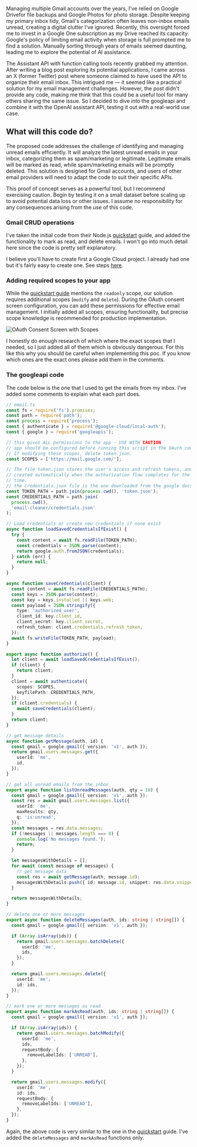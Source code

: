 
Managing multiple Gmail accounts over the years, I've relied on Google Drivefor file backups and Google Photos for photo storage. Despite keeping my primary inbox tidy, Gmail's categorization often leaves non-inbox emails unread, creating a digital clutter I've ignored. Recently, this oversight forced me to invest in a Google One subscription as my Drive reached its capacity. Google's policy of limiting email activity when storage is full prompted me to find a solution. Manually sorting through years of emails seemed daunting, leading me to explore the potential of AI assistance.

The Assistant API with function calling tools recently grabbed my attention. After writing a blog post exploring its potential applications, I came across an X (former Twitter) post where someone claimed to have used the API to organize their email inbox. This intrigued me — it seemed like a practical solution for my email management challenges. However, the post didn't provide any code, making me think that this could be a useful tool for many others sharing the same issue. So I decided to dive into the googleapi and combine it with the OpenAI assistant API, testing it out with a real-world use case.

## What will this code do?

The proposed code addresses the challenge of identifying and managing unread emails efficiently. It will analyze the latest unread emails in your inbox, categorizing them as spam/marketing or legitimate. Legitimate emails will be marked as read, while spam/marketing emails will be promptly deleted. This solution is designed for Gmail accounts, and users of other email providers will need to adapt the code to suit their specific APIs.

This proof of concept serves as a powerful tool, but I recommend exercising caution. Begin by testing it on a small dataset before scaling up to avoid potential data loss or other issues. I assume no responsibility for any consequences arising from the use of this code.


### Gmail CRUD operations

I've taken the initial code from their Node.js [quickstart](https://developers.google.com/gmail/api/quickstart/nodejs) guide, and added the functionality to mark as read, and delete emails. I won't go into much detail here since the code is pretty self explanatory.

I believe you'll have to create first a Google Cloud project. I already had one but it's fairly easy to create one. See steps [here](https://developers.google.com/workspace/guides/create-project).

### Adding required scopes to your app

While the [quickstart guide](https://developers.google.com/gmail/api/quickstart/nodejs) mentions the `readonly` scope, our solution requires additional scopes (`modify` and `delete`). During the OAuth consent screen configuration, you can add these permissions for effective email management. I initially added all scopes, ensuring functionality, but precise scope knowledge is recommended for production implementation. 

![OAuth Consent Screen with Scopes](link-to-screenshot)

I honestly do enough research of which where the exact scopes that I needed, so I just added all of them which is obviously dangerous. For this like this why you should be careful when implementing this poc. If you know which ones are the exact ones please add them in the comments.

### The googleapi code

The code below is the one that I used to get the emails from my inbox. I've added some comments to explain what each part does.

```ts
// email.ts
const fs = require('fs').promises;
const path = require('path');
const process = require('process');
const { authenticate } = require('@google-cloud/local-auth');
const { google } = require('googleapis');

// this gives ALL permissions to the app - USE WITH CAUTION
// app should be configured before running this script in the OAuth consent screen -> Scopes for Google APIs
// If modifying these scopes, delete token.json.
const SCOPES = ['https://mail.google.com/'];

// The file token.json stores the user's access and refresh tokens, and is
// created automatically when the authorization flow completes for the first
// time.
// the credentials.json file is the one downloaded from the google docs tutorial
const TOKEN_PATH = path.join(process.cwd(), 'token.json');
const CREDENTIALS_PATH = path.join(
  process.cwd(),
  'email-cleaner/credentials.json'
);

// Load credentials or create new credentials if none exist
async function loadSavedCredentialsIfExist() {
  try {
    const content = await fs.readFile(TOKEN_PATH);
    const credentials = JSON.parse(content);
    return google.auth.fromJSON(credentials);
  } catch (err) {
    return null;
  }
}

async function saveCredentials(client) {
  const content = await fs.readFile(CREDENTIALS_PATH);
  const keys = JSON.parse(content);
  const key = keys.installed || keys.web;
  const payload = JSON.stringify({
    type: 'authorized_user',
    client_id: key.client_id,
    client_secret: key.client_secret,
    refresh_token: client.credentials.refresh_token,
  });
  await fs.writeFile(TOKEN_PATH, payload);
}

export async function authorize() {
  let client = await loadSavedCredentialsIfExist();
  if (client) {
    return client;
  }
  client = await authenticate({
    scopes: SCOPES,
    keyfilePath: CREDENTIALS_PATH,
  });
  if (client.credentials) {
    await saveCredentials(client);
  }
  return client;
}

// get message details
async function getMessage(auth, id) {
  const gmail = google.gmail({ version: 'v1', auth });
  return gmail.users.messages.get({
    userId: 'me',
    id,
  });
}

// get all unread emails from the inbox
export async function listUnreadMessages(auth, qty = 10) {
  const gmail = google.gmail({ version: 'v1', auth });
  const res = await gmail.users.messages.list({
    userId: 'me',
    maxResults: qty,
    q: 'is:unread',
  });
  const messages = res.data.messages;
  if (!messages || messages.length === 0) {
    console.log('No messages found.');
    return;
  }

  let messagesWithDetails = [];
  for await (const message of messages) {
    // get message data
    const res = await getMessage(auth, message.id);
    messagesWithDetails.push({ id: message.id, snippet: res.data.snippet });
  }

  return messagesWithDetails;
}

// delete one or more messages
export async function deleteMessages(auth, ids: string | string[]) {
  const gmail = google.gmail({ version: 'v1', auth });

  if (Array.isArray(ids)) {
    return gmail.users.messages.batchDelete({
      userId: 'me',
      ids,
    });
  }

  return gmail.users.messages.delete({
    userId: 'me',
    id: ids,
  });
}

// mark one or more messages as read
export async function markAsRead(auth, ids: string | string[]) {
  const gmail = google.gmail({ version: 'v1', auth });

  if (Array.isArray(ids)) {
    return gmail.users.messages.batchModify({
      userId: 'me',
      ids,
      requestBody: {
        removeLabelIds: ['UNREAD'],
      },
    });
  }

  return gmail.users.messages.modify({
    userId: 'me',
    id: ids,
    requestBody: {
      removeLabelIds: ['UNREAD'],
    },
  });
}
```

Again, the above code is very similar to the one in the [quickstart](https://developers.google.com/gmail/api/quickstart/nodejs) guide. I've added the `deleteMessages` and `markAsRead` functions only.

